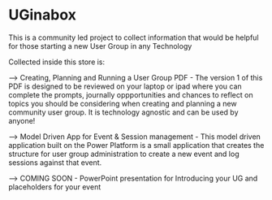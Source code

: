 # UGinabox
This is a community led project to collect information that would be helpful for those starting a new User Group in any Technology

Collected inside this store is:

--> Creating, Planning and Running a User Group PDF - The version 1 of this PDF is designed to be reviewed on your laptop or ipad where you can complete the prompts, journally oppportunities and chances to reflect on topics you should be considering when creating and planning a new community user group. It is technology agnostic and can be used by anyone!

--> Model Driven App for Event & Session management - This model driven application built on the Power Platform is a small application that creates the structure for user group administration to create a new event and log sessions against that event.

--> COMING SOON - PowerPoint presentation for Introducing your UG and placeholders for your event
